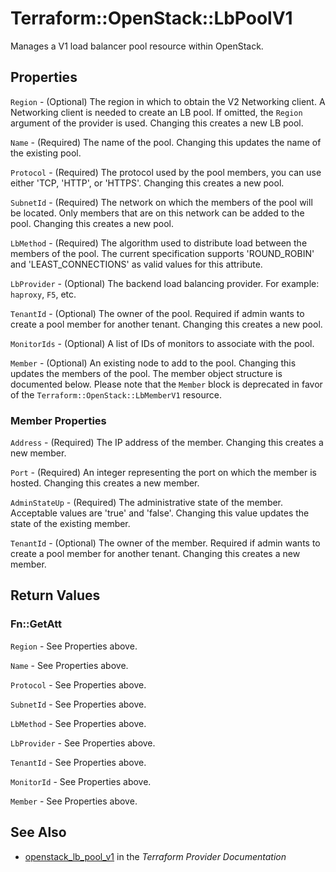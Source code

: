 # Terraform::OpenStack::LbPoolV1

Manages a V1 load balancer pool resource within OpenStack.

## Properties

`Region` - (Optional) The region in which to obtain the V2 Networking client. A Networking client is needed to create an LB pool. If omitted, the `Region` argument of the provider is used. Changing this creates a new LB pool.

`Name` - (Required) The name of the pool. Changing this updates the name of the existing pool.

`Protocol` - (Required)  The protocol used by the pool members, you can use either 'TCP, 'HTTP', or 'HTTPS'. Changing this creates a new pool.

`SubnetId` - (Required) The network on which the members of the pool will be located. Only members that are on this network can be added to the pool. Changing this creates a new pool.

`LbMethod` - (Required) The algorithm used to distribute load between the members of the pool. The current specification supports 'ROUND_ROBIN' and 'LEAST_CONNECTIONS' as valid values for this attribute.

`LbProvider` - (Optional) The backend load balancing provider. For example: `haproxy`, `F5`, etc.

`TenantId` - (Optional) The owner of the pool. Required if admin wants to create a pool member for another tenant. Changing this creates a new pool.

`MonitorIds` - (Optional) A list of IDs of monitors to associate with the pool.

`Member` - (Optional) An existing node to add to the pool. Changing this updates the members of the pool. The member object structure is documented below. Please note that the `Member` block is deprecated in favor of the `Terraform::OpenStack::LbMemberV1` resource.

### Member Properties

`Address` - (Required) The IP address of the member. Changing this creates a new member.

`Port` - (Required) An integer representing the port on which the member is hosted. Changing this creates a new member.

`AdminStateUp` - (Required) The administrative state of the member. Acceptable values are 'true' and 'false'. Changing this value updates the state of the existing member.

`TenantId` - (Optional) The owner of the member. Required if admin wants to create a pool member for another tenant. Changing this creates a new member.


## Return Values

### Fn::GetAtt

`Region` - See Properties above.

`Name` - See Properties above.

`Protocol` - See Properties above.

`SubnetId` - See Properties above.

`LbMethod` - See Properties above.

`LbProvider` - See Properties above.

`TenantId` - See Properties above.

`MonitorId` - See Properties above.

`Member` - See Properties above.

## See Also

* [openstack_lb_pool_v1](https://www.terraform.io/docs/providers/openstack/r/lb_pool_v1.html) in the _Terraform Provider Documentation_